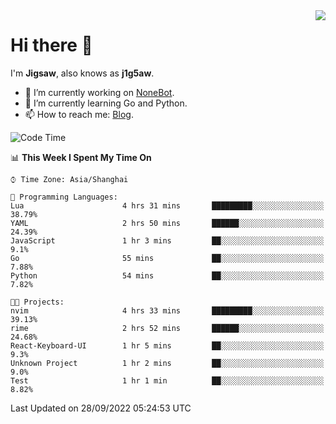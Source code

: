 <a href="#">
  <img align="right" src="https://github-readme-stats.vercel.app/api?username=j1g5awi&count_private=true&show_icons=true&title_color=80070B&text_color=B3B3B3&bg_color=212121&icon_color=80070B" />
</a>

# Hi there 👋

I'm **Jigsaw**, also knows as **j1g5aw**.

- 🔭 I’m currently working on [NoneBot](https://github.com/nonebot).
- 🌱 I’m currently learning Go and Python.
- 📫 How to reach me: [Blog](https://blog.maddestroyer.xyz/).

<!--START_SECTION:waka-->
![Code Time](http://img.shields.io/badge/Code%20Time-884%20hrs%2012%20mins-blue)

📊 **This Week I Spent My Time On** 

```text
⌚︎ Time Zone: Asia/Shanghai

💬 Programming Languages: 
Lua                      4 hrs 31 mins       █████████░░░░░░░░░░░░░░░░   38.79% 
YAML                     2 hrs 50 mins       ██████░░░░░░░░░░░░░░░░░░░   24.39% 
JavaScript               1 hr 3 mins         ██░░░░░░░░░░░░░░░░░░░░░░░   9.1% 
Go                       55 mins             ██░░░░░░░░░░░░░░░░░░░░░░░   7.88% 
Python                   54 mins             ██░░░░░░░░░░░░░░░░░░░░░░░   7.82%

🐱‍💻 Projects: 
nvim                     4 hrs 33 mins       █████████░░░░░░░░░░░░░░░░   39.13% 
rime                     2 hrs 52 mins       ██████░░░░░░░░░░░░░░░░░░░   24.68% 
React-Keyboard-UI        1 hr 5 mins         ██░░░░░░░░░░░░░░░░░░░░░░░   9.3% 
Unknown Project          1 hr 2 mins         ██░░░░░░░░░░░░░░░░░░░░░░░   9.0% 
Test                     1 hr 1 min          ██░░░░░░░░░░░░░░░░░░░░░░░   8.82%

```


 Last Updated on 28/09/2022 05:24:53 UTC
<!--END_SECTION:waka-->
